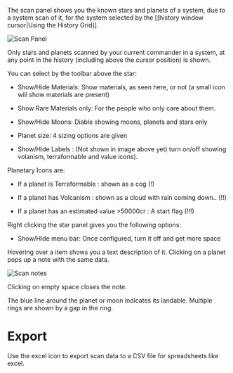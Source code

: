 The scan panel shows you the known stars and planets of a system, due to a system scan of it, for the system selected by the [[history window cursor|Using the History Grid]].

![Scan Panel](http://i.imgur.com/9P99T4C.png)

Only stars and planets scanned by your current commander in a system, at any point in the history (including above the cursor position) is shown.

You can select by the toolbar above the star:

* Show/Hide Materials: Show materials, as seen here, or not (a small icon will show materials are present)

* Show Rare Materials only: For the people who only care about them.

* Show/Hide Moons: Diable showing moons, planets and stars only

* Planet size:  4 sizing options are given

* Show/Hide Labels : (Not shown in image above yet) turn on/off showing volanism, terraformable and value icons).

Planetary Icons are:

* If a planet is Terraformable : shown as a cog (!)

* If a planet has Volcanism : shown as a cloud with rain coming down.. (!!)

* If a planet has an estimated value >50000cr : A start flag (!!!)

Right clicking the star panel gives you the following options:

* Show/Hide menu bar: Once configured, turn it off and get more space

Hovering over a item shows you a text description of it.  Clicking on a planet pops up a note with the same data.


![Scan notes](http://i.imgur.com/Rdh8TqX.png)

Clicking on empty space closes the note.

The blue line around the planet or moon indicates its landable.  Multiple rings are shown by a gap in the ring.

# Export
Use the excel icon to export scan data to a CSV file for spreadsheets like excel.